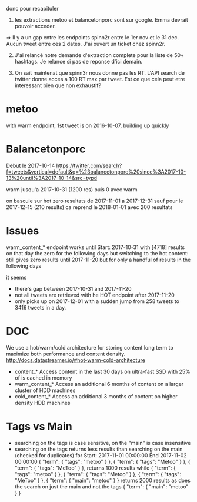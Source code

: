 donc pour recapituler

1) les extractions metoo et balancetonporc sont sur google. Emma devrait pouvoir acceder.

=> Il y a un gap entre les endpoints spinn2r entre le 1er nov et le 31 dec. Aucun tweet entre ces 2 dates.
J'ai ouvert un ticket chez spinn2r.

2) J'ai relancé notre demande d'extraction complete pour la liste de 50+ hashtags. Je relance si pas de reponse d'ici demain.

3) On sait maintenat que spinn3r nous donne pas les RT. L'API search de twitter donne acces a 100 RT max par tweet.
Est ce que cela peut etre interessant bien que non exhaustif?




# metoo

with warm endpoint, 1st tweet is on 2016-10-07, building up quickly



# Balancetonporc


Debut le 2017-10-14
https://twitter.com/search?f=tweets&vertical=default&q=%23balancetonporc%20since%3A2017-10-13%20until%3A2017-10-14&src=typd

warm jusqu'a 2017-10-31 (1200 res)
puis 0 avec warm

on bascule sur hot
zero resultats de 2017-11-01 a 2017-12-31 sauf pour le 2017-12-15 (210 results)
ca reprend le 2018-01-01 avec 200 resultats


# Issues

warm_content_* endpoint
works until  Start: 2017-10-31 with [4718] results on that day the zero for the following days
but switching to the hot content: still gives zero results until 2017-11-20 but for only a handful of results
in the following days

it seems
* there's gap between 2017-10-31 and 2017-11-20
* not all tweets are retrieved with he HOT endpoint after 2017-11-20
* only picks up on 2017-12-01 with a sudden jump from 258 tweets to 3416 tweets in a day.


# DOC
We use a hot/warm/cold architecture for storing content long term to maximize both performance and content density.
http://docs.datastreamer.io/#hot-warm-cold-architecture

* content_* 	    Access content in the last 30 days on ultra-fast SSD with 25% of is cached in memory
* warm_content_*	Access an additional 6 months of content on a larger cluster of HDD machines
* cold_content_*	Access an additional 3 months of content on higher density HDD machines

# Tags vs Main

* searching on the tags is case sensitive, on the "main" is case insensitive
* searching on the tags returns less results than searching on the main (checked for duplicates)
for Start: 2017-11-01 00:00:00 	 End 2017-11-02 00:00:00
                { "term": { "tags": "metoo" }   },
                { "term": { "tags": "Metoo" }   },
                { "term": { "tags": "MeToo" }   },
returns 1000 results while
                { "term": { "tags": "metoo" }   },
                { "term": { "tags": "Metoo" }   },
                { "term": { "tags": "MeToo" }   },
                { "term": { "main": "metoo" }   }
returns 2000 results
as does the search on just the main and not the tags
                { "term": { "main": "metoo" }   }
